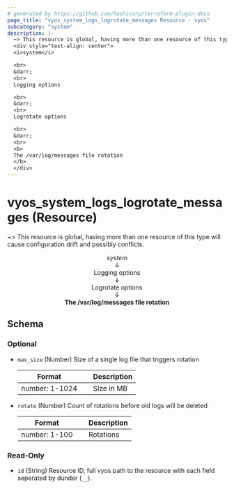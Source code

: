 ```yaml
---
# generated by https://github.com/hashicorp/terraform-plugin-docs
page_title: "vyos_system_logs_logrotate_messages Resource - vyos"
subcategory: "system"
description: |-
  ~> This resource is global, having more than one resource of this type will cause configuration drift and possibly conflicts.
  <div style="text-align: center">
  <i>system</i>

  <br>
  &darr;
  <br>
  Logging options

  <br>
  &darr;
  <br>
  Logrotate options

  <br>
  &darr;
  <br>
  <b>
  The /var/log/messages file rotation
  </b>
  </div>
---
```


# vyos_system_logs_logrotate_messages (Resource)

~> This resource is global, having more than one resource of this type will cause configuration drift and possibly conflicts.

<div style="text-align: center">
<i>system</i>

<br>
&darr;
<br>
Logging options

<br>
&darr;
<br>
Logrotate options

<br>
&darr;
<br>
<b>
The /var/log/messages file rotation
</b>
</div>



<!-- schema generated by tfplugindocs -->
## Schema

### Optional

- `max_size` (Number) Size of a single log file that triggers rotation

    |  Format &emsp; | Description  |
    |----------|---------------|
    |  number: 1-1024  &emsp; |  Size in MB  |
- `rotate` (Number) Count of rotations before old logs will be deleted

    |  Format &emsp; | Description  |
    |----------|---------------|
    |  number: 1-100  &emsp; |  Rotations  |

### Read-Only

- `id` (String) Resource ID, full vyos path to the resource with each field seperated by dunder (`__`).
